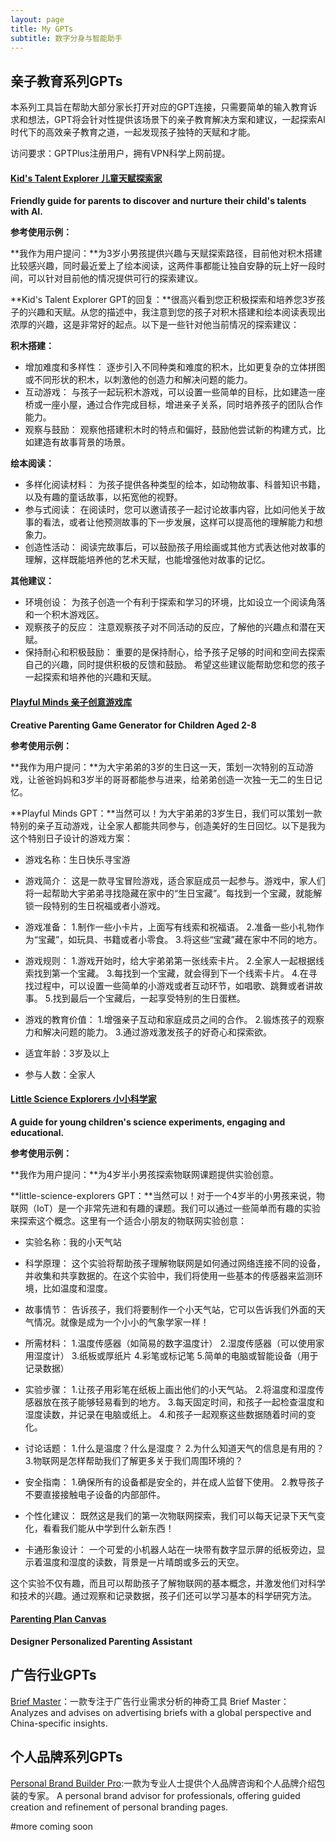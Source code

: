 ```yaml
---
layout: page
title: My GPTs
subtitle: 数字分身与智能助手
---
```



## 亲子教育系列GPTs
本系列工具旨在帮助大部分家长打开对应的GPT连接，只需要简单的输入教育诉求和想法，GPT将会针对性提供该场景下的亲子教育解决方案和建议，一起探索AI时代下的高效亲子教育之道，一起发现孩子独特的天赋和才能。

访问要求：GPTPlus注册用户，拥有VPN科学上网前提。

#### [Kid's Talent Explorer 儿童天赋探索家](https://chat.openai.com/g/g-ZkxNjm9u0-kid-s-talent-explorer) 
**Friendly guide for parents to discover and nurture their child's talents with AI.**


**参考使用示例：**


**我作为用户提问：**为3岁小男孩提供兴趣与天赋探索路径，目前他对积木搭建比较感兴趣，同时最近爱上了绘本阅读，这两件事都能让独自安静的玩上好一段时间，可以针对目前他的情况提供可行的探索建议。

**Kid's Talent Explorer GPT的回复：**很高兴看到您正积极探索和培养您3岁孩子的兴趣和天赋。从您的描述中，我注意到您的孩子对积木搭建和绘本阅读表现出浓厚的兴趣，这是非常好的起点。以下是一些针对他当前情况的探索建议：

**积木搭建：**

* 增加难度和多样性： 逐步引入不同种类和难度的积木，比如更复杂的立体拼图或不同形状的积木，以刺激他的创造力和解决问题的能力。
* 互动游戏： 与孩子一起玩积木游戏，可以设置一些简单的目标，比如建造一座桥或一座小屋，通过合作完成目标，增进亲子关系，同时培养孩子的团队合作能力。
* 观察与鼓励： 观察他搭建积木时的特点和偏好，鼓励他尝试新的构建方式，比如建造有故事背景的场景。

**绘本阅读：**

* 多样化阅读材料： 为孩子提供各种类型的绘本，如动物故事、科普知识书籍，以及有趣的童话故事，以拓宽他的视野。
* 参与式阅读： 在阅读时，您可以邀请孩子一起讨论故事内容，比如问他关于故事的看法，或者让他预测故事的下一步发展，这样可以提高他的理解能力和想象力。
* 创造性活动： 阅读完故事后，可以鼓励孩子用绘画或其他方式表达他对故事的理解，这样既能培养他的艺术天赋，也能增强他对故事的记忆。

**其他建议：**

* 环境创设： 为孩子创造一个有利于探索和学习的环境，比如设立一个阅读角落和一个积木游戏区。
* 观察孩子的反应： 注意观察孩子对不同活动的反应，了解他的兴趣点和潜在天赋。
* 保持耐心和积极鼓励： 重要的是保持耐心，给予孩子足够的时间和空间去探索自己的兴趣，同时提供积极的反馈和鼓励。
希望这些建议能帮助您和您的孩子一起探索和培养他的兴趣和天赋。

#### [Playful Minds 亲子创意游戏库](https://chat.openai.com/g/g-bxKVZPtVE-playful-minds)
**Creative Parenting Game Generator for Children Aged 2-8**

**参考使用示例：**

**我作为用户提问：**为大宇弟弟的3岁的生日这一天，策划一次特别的互动游戏，让爸爸妈妈和3岁半的哥哥都能参与进来，给弟弟创造一次独一无二的生日记忆。


**Playful Minds GPT：**当然可以！为大宇弟弟的3岁生日，我们可以策划一款特别的亲子互动游戏，让全家人都能共同参与，创造美好的生日回忆。以下是我为这个特别日子设计的游戏方案：

- 游戏名称：生日快乐寻宝游
- 游戏简介：
这是一款寻宝冒险游戏，适合家庭成员一起参与。游戏中，家人们将一起帮助大宇弟弟寻找隐藏在家中的“生日宝藏”。每找到一个宝藏，就能解锁一段特别的生日祝福或者小游戏。
- 游戏准备：
1.制作一些小卡片，上面写有线索和祝福语。
2.准备一些小礼物作为“宝藏”，如玩具、书籍或者小零食。
3.将这些“宝藏”藏在家中不同的地方。

- 游戏规则：
1.游戏开始时，给大宇弟弟第一张线索卡片。
2.全家人一起根据线索找到第一个宝藏。
3.每找到一个宝藏，就会得到下一个线索卡片。
4.在寻找过程中，可以设置一些简单的小游戏或者互动环节，如唱歌、跳舞或者讲故事。
5.找到最后一个宝藏后，一起享受特别的生日蛋糕。

- 游戏的教育价值：
1.增强亲子互动和家庭成员之间的合作。
2.锻炼孩子的观察力和解决问题的能力。
3.通过游戏激发孩子的好奇心和探索欲。
- 适宜年龄：3岁及以上
- 参与人数：全家人

#### [Little Science Explorers 小小科学家](https://chat.openai.com/g/g-MfNThFejV-little-science-explorers) 
**A guide for young children's science experiments, engaging and educational.**

**参考使用示例：**

**我作为用户提问：**为4岁半小男孩探索物联网课题提供实验创意。

**little-science-explorers GPT：**当然可以！对于一个4岁半的小男孩来说，物联网（IoT）是一个非常先进和有趣的课题。我们可以通过一些简单而有趣的实验来探索这个概念。这里有一个适合小朋友的物联网实验创意：

* 实验名称：我的小天气站
* 科学原理：
这个实验将帮助孩子理解物联网是如何通过网络连接不同的设备，并收集和共享数据的。在这个实验中，我们将使用一些基本的传感器来监测环境，比如温度和湿度。

* 故事情节：
告诉孩子，我们将要制作一个小天气站，它可以告诉我们外面的天气情况。就像是成为一个小小的气象学家一样！

* 所需材料：
1.温度传感器（如简易的数字温度计）
2.湿度传感器（可以使用家用湿度计）
3.纸板或厚纸片
4.彩笔或标记笔
5.简单的电脑或智能设备（用于记录数据）

* 实验步骤：
1.让孩子用彩笔在纸板上画出他们的小天气站。
2.将温度和湿度传感器放在孩子能够轻易看到的地方。
3.每天固定时间，和孩子一起检查温度和湿度读数，并记录在电脑或纸上。
4.和孩子一起观察这些数据随着时间的变化。

* 讨论话题：
1.什么是温度？什么是湿度？
2.为什么知道天气的信息是有用的？
3.物联网是怎样帮助我们了解更多关于我们周围环境的？

* 安全指南：
1.确保所有的设备都是安全的，并在成人监督下使用。
2.教导孩子不要直接接触电子设备的内部部件。

* 个性化建议：
既然这是我们的第一次物联网探索，我们可以每天记录下天气变化，看看我们能从中学到什么新东西！

* 卡通形象设计：
一个可爱的小机器人站在一块带有数字显示屏的纸板旁边，显示着温度和湿度的读数，背景是一片晴朗或多云的天空。

这个实验不仅有趣，而且可以帮助孩子了解物联网的基本概念，并激发他们对科学和技术的兴趣。通过观察和记录数据，孩子们还可以学习基本的科学研究方法。


#### [Parenting Plan Canvas](https://chat.openai.com/g/g-tWfuW0rSE-parenting-plan-canvas-designer) 
**Designer Personalized Parenting Assistant**


## 广告行业GPTs

[Brief Master](https://chat.openai.com/g/g-UzEO3sYlg-brief-master)：一款专注于广告行业需求分析的神奇工具
Brief Master：Analyzes and advises on advertising briefs with a global perspective and China-specific insights.

## 个人品牌系列GPTs
[Personal Brand Builder Pro](https://chat.openai.com/g/g-5K78yoYOu-personal-brand-builder-pro):一款为专业人士提供个人品牌咨询和个人品牌介绍包装的专家。
A personal brand advisor for professionals, offering guided creation and refinement of personal branding pages.


#more coming soon




